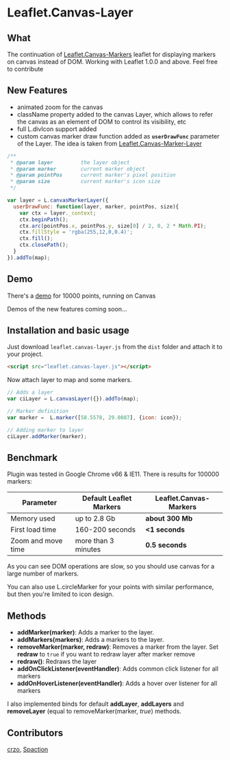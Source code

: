 # Leaflet.Canvas-Layer

## What
The continuation of [Leaflet.Canvas-Markers](http://eJuke.github.io/Leaflet.Canvas-Markers/examples/index.html) leaflet for displaying markers on canvas instead of DOM. Working with Leaflet 1.0.0 and above.
Feel free to contribute

## New Features
- animated zoom for the canvas 
- className property added to the canvas Layer, which allows to refer the canvas as an element of DOM to control its visibility, etc
- full L.divIcon support added
- custom canvas marker draw function added as **`userDrawFunc`** parameter of the Layer. The idea is taken from [Leaflet.Canvas-Marker-Layer](https://github.com/zzcyrus/Leaflet.Canvas-Marker-Layer)

```js
/**
 * @param layer         the layer object
 * @param marker        current marker object
 * @param pointPos      current marker's pixel position
 * @param size          current marker's icon size
 */

var layer = L.canvasMarkerLayer({
  userDrawFunc: function(layer, marker, pointPos, size){
    var ctx = layer._context;
    ctx.beginPath();
    ctx.arc(pointPos.x, pointPos.y, size[0] / 2, 0, 2 * Math.PI);
    ctx.fillStyle = 'rgba(255,12,0,0.4)';
    ctx.fill();
    ctx.closePath();
  }
}).addTo(map);

```

## Demo

There's a [demo](http://eJuke.github.io/Leaflet.Canvas-Markers/examples/index.html) for 10000 points, running on Canvas

Demos of the new features coming soon...

## Installation and basic usage

Just download `leaflet.canvas-layer.js` from the `dist` folder and attach it to your project.

```html
<script src="leaflet.canvas-layer.js"></script>
```

Now attach layer to map and some markers.

```js
// Adds a layer
var ciLayer = L.canvasLayer({}).addTo(map);

// Marker definition
var marker =  L.marker([58.5578, 29.0087], {icon: icon});

// Adding marker to layer
ciLayer.addMarker(marker);
```

## Benchmark

Plugin was tested in Google Chrome v66 & IE11. There is results for 100000 markers:

<table>
  <thead>
    <tr>
      <th>Parameter</th>
      <th>Default Leaflet Markers</th>
      <th><b>Leaflet.Canvas-Markers</b></th>
    </tr>
  </thead>
  <tbody>
    <tr>
      <td>Memory used</td>
      <td>up to 2.8 Gb</td>
      <td><b>about 300 Mb</b></td>
    </tr>
    <tr>
      <td>First load time</td>
      <td>160-200 seconds</td>
      <td><b><1 seconds</b></td>
    </tr>
    <tr>
      <td>Zoom and move time</td>
      <td>more than 3 minutes</td>
      <td><b>0.5 seconds</b></td>
    </tr>
  </tbody>
</table>

As you can see DOM operations are slow, so you should use canvas for a large number of markers.

You can also use L.circleMarker for your points with similar performance, but then you're limited to icon design.

## Methods

- **addMarker(marker)**: Adds a marker to the layer.
- **addMarkers(markers)**: Adds a markers to the layer.
- **removeMarker(marker, redraw)**: Removes a marker from the layer. Set **redraw** to `true` if you want to redraw layer after marker remove
- **redraw()**: Redraws the layer
- **addOnClickListener(eventHandler)**: Adds common click listener for all markers
- **addOnHoverListener(eventHandler)**: Adds a hover over listener for all markers

I also implemented binds for default **addLayer**, **addLayers** and **removeLayer** (equal to removeMarker(marker, _true_) methods.

## Contributors

[crzo](https://github.com/crzo), [Spaction](https://github.com/Spaction)
